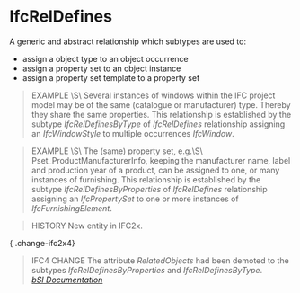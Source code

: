 IfcRelDefines
=============
A generic and abstract relationship which subtypes are used to:  
  
* assign a object type to an object occurrence  
* assign a property set to an object instance  
* assign a property set template to a property set  
  
> EXAMPLE \S\ Several instances of windows within the IFC project model may be
> of the same (catalogue or manufacturer) type. Thereby they share the same
> properties. This relationship is established by the subtype
> _IfcRelDefinesByType_ of _IfcRelDefines_ relationship assigning an
> _IfcWindowStyle_ to multiple occurrences _IfcWindow_.  
  
> EXAMPLE \S\ The (same) property set, e.g.\S\ Pset_ProductManufacturerInfo,
> keeping the manufacturer name, label and production year of a product, can
> be assigned to one, or many instances of furnishing. This relationship is
> established by the subtype _IfcRelDefinesByProperties_ of _IfcRelDefines_
> relationship assigning an _IfcPropertySet_ to one or more instances of
> _IfcFurnishingElement_.  
  
> HISTORY  New entity in IFC2x.  
  
{ .change-ifc2x4}  
> IFC4 CHANGE  The attribute _RelatedObjects_ had been demoted to the subtypes
> _IfcRelDefinesByProperties_ and _IfcRelDefinesByType_.  
[ _bSI
Documentation_](https://standards.buildingsmart.org/IFC/DEV/IFC4_2/FINAL/HTML/schema/ifckernel/lexical/ifcreldefines.htm)


